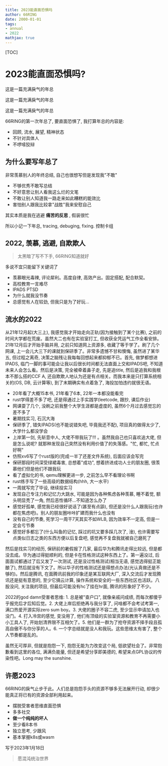 ```yaml
---
title: 2023能直面恐惧吗
author: 66RING
date: 2000-01-01
tags: 
- annual
- 2022
mathjax: true
---
```


[TOC]

# 2023能直面恐惧吗?

这是一篇充满戾气的年总

这是一篇充满戾气的年总

这是一篇充满戾气的年总

66RING的第一次年总了, 要直面恐惧了, 我打算年总的内容是: 

- 回顾, 流水, 展望, 精神状态
- 不针对具体人
- 不啰嗦狡辩

## 为什么要写年总了

非常羡慕别人的年终总结, 自己也很想写但是发现我"不敢"

- 不够优秀不敢写总结
- 不好意思让别人看我这么烂的文笔
- 不敢让别人知道我一路走来如此糟糕的能效比
- 害怕别人跟我比较拿"战胜"我来安慰自己

其实本质是我在逃避 **痛苦的反思** , 假装很忙

所以小记一下年总, tracing, debuging, fixing. 控制卡组


## 2022, 羡慕, 逃避, 自欺欺人

> 太黑暗了写不下手, 66RING知道就好

多说不宜只能留下关键词了

- 羡慕眼光毒辣, 评论犀利。高度自律, 高效产出。固定搭配, 配合默契。
- 高校教育一言难尽
- IPADS PTSD
- 为什么就我没节奏
- 总感觉有人在较劲, 但我只是为了好玩...


## 流水的2022

从21年12月起(大三上), 我感觉我才开始走向正轨(因为接触到了某个比赛), 之前的时间大学都在荒废。虽然大二也有在实验室打工, 但收获全凭运气工作全看安排。21年12月后才开始手脑并用, 之前只知道网上资源多, 收藏了等于学了。刷了几个网课, 上一会儿大三下的课就到保研季了。非常多遗憾不甘和懊悔, 虽然进了某华五, 但过程之离奇, 决策之脑残让我每每回想起来都抑郁不已。首先, 做梦都想进IPADS, 临门一脚的事可能会让我以后很长时间都无法直面上交和IPADS吧, 不知道未来人会怎么看。然后是决策, 完全被牵着鼻子走, 先是追title, 然后是追我和我根本不那么搭的CCF A, 还自欺欺人地认为还是有点相关。而我本来是只打算系统相关的(OS, DB, 云计算等), 到了末期确实有点着急了, 海投加怕违约就很无语。

- 20年看了大概15本书, 21年看了6本, 22年一本都没能看完
- rust学得差不多了吧, 还是得通过上手实践学(leetcode, 跟抄, 课后作业)
- 网课耍了几个, 没刷之前我整个大学生涯都是虚度的, 虽然6个月过去感觉忘的差不多了
- 暑期找实习, 石沉大海
- 保研季了, 错失IPADS(也不能说错失吧, 毕竟我还不配), 项目真的做得太少了, 大学什么都没学会
- 上岸第一剑, 先斩意中人, 大佬不带我玩了!!! 。虽然我自己也只喜欢追大佬, 但是怎么说呢? 就那种发现自己突然没有利用价值了的失落感。"忙, 都忙, 忙点好啊"
- 仿照xv6写了个rust版的(完成一半了还差文件系统), 后面应该会写完
- 保研那段时间深受绿裙毒害, 总想着"成功", 想着挤进成功人士的朋友圈, 很羡慕他们但是他们不跟我玩
- 看了虚拟化的书, qemu理解更进一步, 之前怎么早不看理论书啊
- rust练手写了一些高级的数据结构(hhh, 大一水平)
- 一周就写完了毕设, 继续投实习
- 发现自己专注力和记忆力大跳水, 可能是因为各种焦虑各种羡慕, 睡不着觉, 额头明显秃了一角, 然后恶性循环...不知道怎么办了
- 感觉好孤单, 感觉我已经很好说话了(甚至有点舔), 但还是没什么人跟我玩(也许都在焦虑吧)。别人的朋友圈咔咔扩建而我什么也没有
- 没有自己的节奏, 死学习一周干7天其实不如WLB, 因为效率不一定高, 但是一定会亏节奏
- 感觉好多都忘了(什么叫鱼的记忆, 踩过的坑又要多踩几次了, 淦), 也许需要写点类似日志之类的东西方便以后复盘吧, 感觉再不复盘我就被自己磨死了

然后是找实习的经历, 保研前的暑假报了几家, 最后华为和腾讯走得比较远, 但是都没去成。华为通过得挺顺利的, 但是卡在性格测试这种东西上了。第一遍没过, 后面面试都通过了后又发了一次测试, 还是没过性格测试(相当无语, 感觉选得挺正能酿了), 然后就没有下文了。所以华子的性格测试还是得想点办法(光认真做还是不够的)。然后是腾讯, 在面腾讯前我的印象还是某互联网大厂, 深入交流后才发现腾讯还是挺有意思的, 至少它搞云计算, 操作系统和安全的一些东西社区也活跃。八股没问, 关注我的项目, 但最后可能没有hc了挂在hr面, 腾讯的形象好了不少。

2022的god damn受害者思维: 1. 总是被"查户口", 就像亲戚问成绩, 而每次都傻乎乎报完后才后知后觉。2. 大佬上岸后拒绝再与我分享了, 问啥都不会考试考第一, 满口热爱开源实际zero sum boy。3. 大佬的圈子不容二虎, 至少显示申请加入也没门。4. 打入冷宫的感觉, 变没用了, 他们有顶级的实验室资源和教育不再需要小小工具人了, 开始划清界限不互相欠了。5. 他们是一群为了抢夺资源不择手段且孤高自傲不与你分享的人。6. 一个字总结就是没人和我玩。这些思维太有害了, 整个人节奏都是乱的。

虽然无可厚非, 但就是抱怨一下, 抱怨无能为力改变这个局, 低欲望社会了。非常抱歉看到这里的各位, 满满负能量, 但还是希望分享即美德的, 希望来点GPL协议的传染性吧。Long may the sunshine.


## 许愿2023

66RING的戾气止步于此。人们总是抱怨手头的资源不够多无法展开行动, 却很少能真正将已有的资源全部利用起来。

- 摆脱受害者思维直面恐惧
- 多多社交
- **做一个纯纯的坏人**
- 至少看8本书
- 独立思考, 少跟风
- 基本掌握k8s或wasm

写于2023年1月18日

> 愿混沌统治世界


